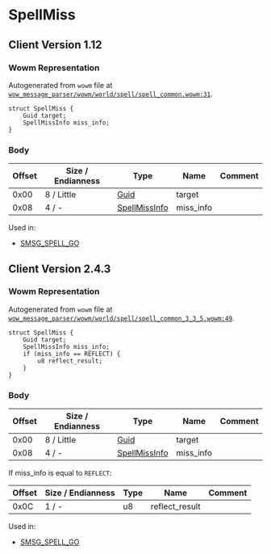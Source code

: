 # SpellMiss

## Client Version 1.12

### Wowm Representation

Autogenerated from `wowm` file at [`wow_message_parser/wowm/world/spell/spell_common.wowm:31`](https://github.com/gtker/wow_messages/tree/main/wow_message_parser/wowm/world/spell/spell_common.wowm#L31).
```rust,ignore
struct SpellMiss {
    Guid target;
    SpellMissInfo miss_info;
}
```
### Body

| Offset | Size / Endianness | Type | Name | Comment |
| ------ | ----------------- | ---- | ---- | ------- |
| 0x00 | 8 / Little | [Guid](../types/packed-guid.md) | target |  |
| 0x08 | 4 / - | [SpellMissInfo](spellmissinfo.md) | miss_info |  |


Used in:
* [SMSG_SPELL_GO](smsg_spell_go.md)

## Client Version 2.4.3

### Wowm Representation

Autogenerated from `wowm` file at [`wow_message_parser/wowm/world/spell/spell_common_3_3_5.wowm:49`](https://github.com/gtker/wow_messages/tree/main/wow_message_parser/wowm/world/spell/spell_common_3_3_5.wowm#L49).
```rust,ignore
struct SpellMiss {
    Guid target;
    SpellMissInfo miss_info;
    if (miss_info == REFLECT) {
        u8 reflect_result;
    }
}
```
### Body

| Offset | Size / Endianness | Type | Name | Comment |
| ------ | ----------------- | ---- | ---- | ------- |
| 0x00 | 8 / Little | [Guid](../types/packed-guid.md) | target |  |
| 0x08 | 4 / - | [SpellMissInfo](spellmissinfo.md) | miss_info |  |

If miss_info is equal to `REFLECT`:

| Offset | Size / Endianness | Type | Name | Comment |
| ------ | ----------------- | ---- | ---- | ------- |
| 0x0C | 1 / - | u8 | reflect_result |  |


Used in:
* [SMSG_SPELL_GO](smsg_spell_go.md)

